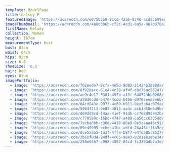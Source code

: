 ```yaml
---
template: ModelPage
title: Kelsey P
featuredImage: 'https://ucarecdn.com/e075b3b9-81cd-42ab-8346-acd2cb08ed90/'
imageThumbnail: 'https://ucarecdn.com/4a8c306b-c72c-4cd1-8a5a-907b876a18f8/'
firstName: Kelsey
collection: Women
height: 167cm
measurementType: bust
bust: 83cm
waist: 64cm
hips: 92cm
size: 6-8
shoeSize: '6.5'
hair: Red
eyes: Blue
imagePortfolio:
  - image: 'https://ucarecdn.com/762eede7-8cfa-4e5d-9d02-21424b38e8da/'
  - image: 'https://ucarecdn.com/0f920acc-61e4-4c78-af4f-e0c75ac56247/'
  - image: 'https://ucarecdn.com/ae9c4e17-3381-497b-a13f-640323bb0268/'
  - image: 'https://ucarecdn.com/a5930cdd-6476-4cdd-b466-d9705eed7e6b/'
  - image: 'https://ucarecdn.com/04cd843e-9973-4e69-b911-0ee5a6ac079a/'
  - image: 'https://ucarecdn.com/5904f413-9e83-4013-aa4c-acb4d50e6d9b/'
  - image: 'https://ucarecdn.com/d69dd8cd-14aa-41ef-91db-cc768d92e42b/'
  - image: 'https://ucarecdn.com/c778589c-16bd-4747-a489-ca56cc6335dd/'
  - image: 'https://ucarecdn.com/7ecba6bb-c36d-4410-88a9-8e5c4aa46c91/'
  - image: 'https://ucarecdn.com/09e49995-ecbe-41bc-adfd-20a45cfff45e/'
  - image: 'https://ucarecdn.com/dce5ada5-1a3f-4ffe-b8f7-e4fd585c8527/'
  - image: 'https://ucarecdn.com/3b68f0d4-24df-4c65-9843-82d1ee2ebe34/'
  - image: 'https://ucarecdn.com/250e0367-c998-4087-84cd-fc3203db7a3e/'
---
```


